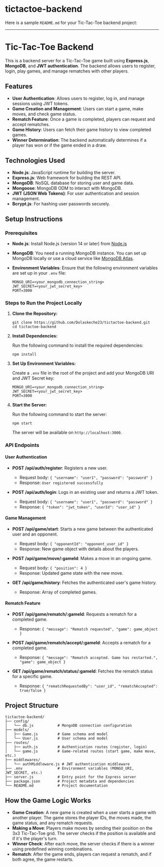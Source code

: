 ﻿# tictactoe-backend
Here is a sample `README.md` for your Tic-Tac-Toe backend project:

---

# Tic-Tac-Toe Backend

This is a backend server for a Tic-Tac-Toe game built using **Express.js**, **MongoDB**, and **JWT authentication**. The backend allows users to register, login, play games, and manage rematches with other players.

## Features

- **User Authentication**: Allows users to register, log in, and manage sessions using JWT tokens.
- **Game Creation and Management**: Users can start a game, make moves, and check game status.
- **Rematch Feature**: Once a game is completed, players can request and accept rematches.
- **Game History**: Users can fetch their game history to view completed games.
- **Winner Determination**: The backend automatically determines if a player has won or if the game ended in a draw.

## Technologies Used

- **Node.js**: JavaScript runtime for building the server.
- **Express.js**: Web framework for building the REST API.
- **MongoDB**: NoSQL database for storing user and game data.
- **Mongoose**: MongoDB ODM to interact with MongoDB.
- **JWT (JSON Web Tokens)**: For user authentication and session management.
- **Bcrypt.js**: For hashing user passwords securely.

## Setup Instructions

### Prerequisites

- **Node.js**: Install Node.js (version 14 or later) from [Node.js](https://nodejs.org/)
- **MongoDB**: You need a running MongoDB instance. You can set up MongoDB locally or use a cloud service like [MongoDB Atlas](https://www.mongodb.com/cloud/atlas).
- **Environment Variables**: Ensure that the following environment variables are set up in your `.env` file:
  
  ```
  MONGO_URI=<your_mongodb_connection_string>
  JWT_SECRET=<your_jwt_secret_key>
  PORT=3000
  ```

### Steps to Run the Project Locally

1. **Clone the Repository:**

   ```
   git clone https://github.com/Dolaskeche23/tictactoe-backend.git
   cd tictactoe-backend
   ```

2. **Install Dependencies:**

   Run the following command to install the required dependencies:

   ```
   npm install
   ```

3. **Set Up Environment Variables:**

   Create a `.env` file in the root of the project and add your MongoDB URI and JWT Secret key:

   ```
   MONGO_URI=<your_mongodb_connection_string>
   JWT_SECRET=<your_jwt_secret_key>
   PORT=3000
   ```

4. **Start the Server:**

   Run the following command to start the server:

   ```
   npm start
   ```

   The server will be available on `http://localhost:3000`.

### API Endpoints

#### User Authentication

- **POST /api/auth/register**: Registers a new user.
  - Request body: `{ "username": "user1", "password": "password" }`
  - Response: `User registered successfully`

- **POST /api/auth/login**: Logs in an existing user and returns a JWT token.
  - Request body: `{ "username": "user1", "password": "password" }`
  - Response: `{ "token": "jwt_token", "userId": "user_id" }`

#### Game Management

- **POST /api/game/start**: Starts a new game between the authenticated user and an opponent.
  - Request body: `{ "opponentId": "opponent_user_id" }`
  - Response: New game object with details about the players.

- **POST /api/game/move/:gameId**: Makes a move in an ongoing game.
  - Request body: `{ "position": 4 }`
  - Response: Updated game state with the new move.

- **GET /api/game/history**: Fetches the authenticated user's game history.
  - Response: Array of completed games.

#### Rematch Feature

- **POST /api/game/rematch/:gameId**: Requests a rematch for a completed game.
  - Response: `{ "message": "Rematch requested", "game": game_object }`

- **POST /api/game/rematch/accept/:gameId**: Accepts a rematch for a completed game.
  - Response: `{ "message": "Rematch accepted. Game has restarted.", "game": game_object }`

- **GET /api/game/rematch/status/:gameId**: Fetches the rematch status for a specific game.
  - Response: `{ "rematchRequestedBy": "user_id", "rematchAccepted": true/false }`

## Project Structure

```
tictactoe-backend/
├── config/
│   └── db.js           # MongoDB connection configuration
├── models/
│   ├── Game.js         # Game schema and model
│   └── User.js         # User schema and model
├── routes/
│   ├── auth.js         # Authentication routes (register, login)
│   └── game.js         # Game-related routes (start game, make move, etc.)
├── middlewares/
│   └── authMiddleware.js # JWT authentication middleware
├── .env                # Environment variables (MONGO_URI, JWT_SECRET, etc.)
├── server.js           # Entry point for the Express server
├── package.json        # Project metadata and dependencies
└── README.md           # Project documentation
```

## How the Game Logic Works

- **Game Creation**: A new game is created when a user starts a game with another player. The game stores the player IDs, the moves made, the game status, and any rematch requests.
- **Making a Move**: Players make moves by sending their position on the 3x3 Tic-Tac-Toe grid. The server checks if the position is available and if it's the player's turn.
- **Winner Check**: After each move, the server checks if there is a winner using predefined winning combinations.
- **Rematch**: After the game ends, players can request a rematch, and if both agree, the game restarts.

